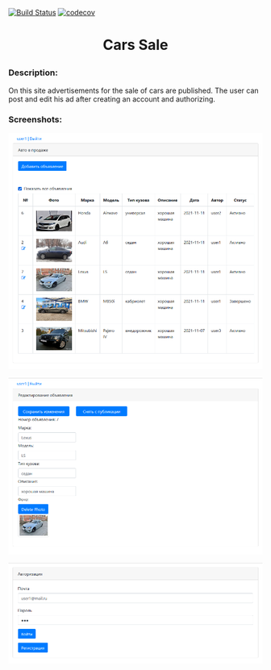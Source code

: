 [![Build Status](https://travis-ci.org/VadimShein/job4j_cars.svg?branch=master)](https://travis-ci.org/VadimShein/job4j_cars)
[![codecov](https://codecov.io/gh/VadimShein/job4j_cars/branch/master/graph/badge.svg)](https://codecov.io/gh/VadimShein/job4j_cars)

# <p align="center">Cars Sale</p>

### Description:
On this site advertisements for the sale of cars are published. The user can post and edit his ad after creating an account and authorizing.

### Screenshots:

![ScreenShot](./images/img_1.PNG)

![ScreenShot](./images/img_2.PNG)

![ScreenShot](./images/img_3.PNG)